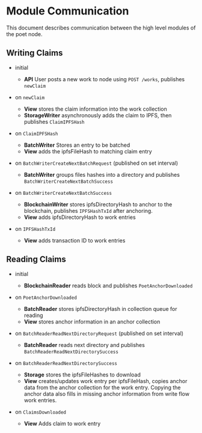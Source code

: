 # Module Communication

This document describes communication between the high level modules of the poet node.

## Writing Claims

- initial
  - **API** User posts a new work to node using `POST /works`, publishes `newClaim`

- on `newClaim`
  - **View** stores the claim information into the work collection
  - **StorageWriter** asynchronously adds the claim to IPFS, then publishes `ClaimIPFSHash`

- on `ClaimIPFSHash`
  - **BatchWriter** Stores an entry to be batched
  - **View** adds the ipfsFileHash to matching claim entry

- on `BatchWriterCreateNextBatchRequest` (published on set interval)
  - **BatchWriter** groups files hashes into a directory and publishes `BatchWriterCreateNextBatchSuccess`

- on `BatchWriterCreateNextBatchSuccess`
  - **BlockchainWriter** stores ipfsDirectoryHash to anchor to the blockchain, publishes `IPFSHashTxId` after anchoring.
  - **View** adds ipfsDirectoryHash to work entries

- on `IPFSHashTxId`
  - **View** adds transaction ID to work entries



## Reading Claims

- initial
  - **BlockchainReader** reads block and publishes `PoetAnchorDownloaded`

- on `PoetAnchorDownloaded`
  - **BatchReader** stores ipfsDirectoryHash in collection queue for reading 
  - **View** stores anchor information in an anchor collection

- on `BatchReaderReadNextDirectoryRequest` (published on set interval)
  - **BatchReader** reads next directory and publishes `BatchReaderReadNextDirectorySuccess`

- on `BatchReaderReadNextDirectorySuccess`
  - **Storage** stores the ipfsFileHashes to download 
  - **View** creates/updates work entry per ipfsFileHash, copies anchor data from the anchor collection for the work entry. Copying the anchor data also fills in missing anchor information from write flow work entries.

- on `ClaimsDownloaded`
  - **View** Adds claim to work entry
